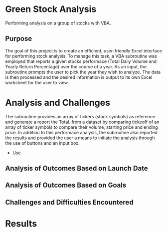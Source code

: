# Green Stock Analysis
Performing analysis on a group of stocks with VBA.

## Purpose

The goal of this project is to create an efficient, user-friendly Excel interface for performing stock analysis. To manage this task, a VBA subroutine was employed that reports a given stocks performace (Total Daily Volume and Yearly Return Percentage) over the course of a year. As an input, the subroutine prompts the user to pick the year they wish to analyze. The data is then processed and the desired information is output to its own Excel worksheet for the user to view.

# Analysis and Challenges

The subroutine provides an array of tickers (stock symbols) as reference and generate a report the Total. from a dataset by comparing tickeoff of an array of ticker symbols to compare their volume, starting price and ending price. In addition to this performace analysis, the subroutine also reported the results and provided the user a means to initiate the analysis through the use of buttons and an input box.



* Use 

## Analysis of Outcomes Based on Launch Date

## Analysis of Outcomes Based on Goals

## Challenges and Difficulties Encountered

# Results

